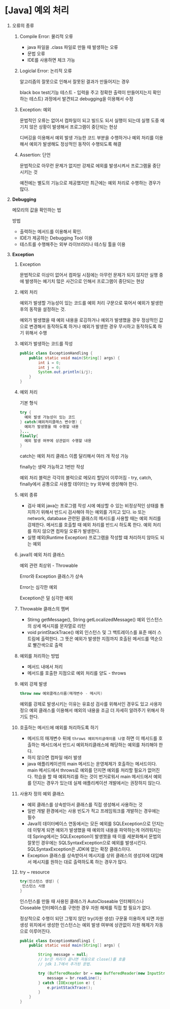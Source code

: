 # [Java] 예외 처리

1. 오류의 종류

   1. Compile Error: 물리적 오류
      - java 파일을 .class 파일로 만들 때 발생하는 오류
      - 문법 오류
      - IDE를 사용하면 체크 가능
   2. Logiclal Error: 논리적 오류

      알고리즘의 잘못으로 인해서 잘못된 결과가 만들어지는 경우

      black box test(기능 테스트 - 입력을 주고 정확한 출력이 만들어지는지 확인하는 테스트) 과정에서 발견되고 debugging을 이용해서 수정

   3. Exception: 예외

      문법적인 오류는 없어서 컴파일이 되고 빌드도 되서 실행이 되는데 실행 도중 예기치 않은 상황이 발생해서 프로그램이 중단되는 현상

      디버깅을 이용해서 예외 발생 가능한 코드 부분을 수행하거나 예외 처리를 이용해서 예외가 발생해도 정상적인 동작이 수행되도록 해결

   4. Assertion: 단언

      문법적으로 아무런 문제가 없지만 강제로 에외를 발생시켜서 프로그램울 중단시키는 것

      예전에는 별도의 기능으로 제공했지만 최근에는 예외 처리로 수행하는 경우가 많다.

2. **Debugging**

   메모리의 값을 확인하는 법

   방법

   - 출력하는 메서드를 이용해서 확인.
   - IDE가 제공하는 Debugging Tool 이용
   - 테스트를 수행해주는 외부 라이브러리나 테스팅 툴을 이용

3. **Exception**

   1. Exception

      문법적으로 이상이 없어서 컴파일 시점에는 아무런 문제가 되지 않지만 실행 중에 발생하는 예기치 많은 사건으로 인해서 프로그램이 중단되는 현상

   2. 예외 처리

      예외가 발생할 가능성이 있는 코드를 예외 처리 구문으로 묶어서 예외가 발생한 후의 동작을 설정하는 것.

      예외가 발생했을 때 예외 내용을 로깅하거나 예외가 발생했을 경우 정상적인 값으로 변경해서 동작하도록 하거나 예외가 발생한 경우 무시하고 동작하도록 하기 위해서 수행

   3. 예외가 발생하는 코드를 작성

      ```java
      public class ExceptionHandling {
          public static void main(String[] args) {
              int i = 0;
              int j = 0;
              System.out.println(i/j);
          }
      }
      ```

   4. 예외 처리

      기본 형식

      ```java
      try {
      	예외 발생 가능성이 있는 코드
      } catch(예외처리클래스 변수명) {
      	예외가 발생했을 때 수행할 내용
      }...
      finally{
      	예외 발생 여부에 상관없이 수행할 내용
      }
      ```

      catch는 예외 처리 클래스 이름 달리해서 여러 개 작성 가능

      finally는 생략 가능하고 1번만 작성

      예외 처리 블럭은 각각의 블럭으로 메모리 할당이 이루어짐 - try, catch, finally에서 공통으로 사용할 데이터는 try 외부에 생성해야 한다.

   5. 예외 종류
      - 검사 예외
        java는 프로그램 작성 시에 예상할 수 있는 비정상적인 상태를 통지하기 위해서 반드시 검사해야 하는 예외를 가지고 있다.
        io 또는 network, database 관련된 클래스의 메서드를 사용할 때는 예외 처리를 강제한다. 메서드를 호출할 때 예외 처리를 반드시 하도록 한다.
        예외 처리를 하지 않으면 컴파일 오류가 발생한다.
      - 실행 예외(Runtime Exception)
        프로그램을 작성할 떄 처리하지 않아도 되는 예외
   6. java의 예외 처리 클래스

      예외 관련 최상위 - Throwable

      Error와 Exception 클래스가 상속

      Error는 심각한 예외

      Exception은 덜 심각한 예외

   7. Throwable 클래스의 멤버
      - Stirng getMessage(), String getLocalizedMessage()
        예외 인스턴스의 상세 메시지를 문자열로 리턴
      - void printStackTrace()
        예외 인스턴스 및 그 백트레이스를 표준 에러 스트림에 출력한다. 그 뜻은 예외가 발생한 지점까지 호출된 메서드를 역순으로 빨간색으로 출력
   8. 예외를 처리하는 방법
      - 메서드 내에서 처리
      - 메서드를 호출한 지점으로 예외 처리를 양도 - throws
   9. 예외 강제 발생

      ```java
      throw new 예외클래스이름(매개변수 - 메시지)
      ```

      예외를 강제로 발생시키는 이유는 유효성 검사를 위해서인 경우도 있고 사용자 정으 예외 클래스를 이용해서 예외의 내용을 조금 더 자세히 알려주기 위해서 하기도 한다.

   10. 호출하는 메서드에 예외를 처리하도록 하기
       - 메서드의 매개변수 뒤에 `throws 예외처리글래이름 나열` 하면 이 메서드를 호출하는 메서드에서 반드시 예외처리클래스에 해당하는 예외를 처리해야 한다.
       - 하지 않으면 컴파일 에러 발생
       - java 애플리케이션의 main 메서드는 운영체제가 호출하는 메서드이다. main 메서드에서 throws로 예외를 던지면 예외를 처리할 필요가 없어진다. 학습을 할 때 예외처리를 하는 것이 번거로워서 main 메서드에서 예외를 던지는 경우가 있는데 실제 애플리케이션 개발에서는 권장하지 않는다.
   11. 사용자 정의 예외 클래스
       - 예외 클래스를 상속받아서 클래스를 직접 생성해서 사용하는 것
       - 일반 개발 환경에서는 사용 빈도가 적고 프레임워크를 개발하는 경우에는 필수
       - Java의 데이터베이스 연동에서는 모든 예외를 SQLException으로 던지는데 이렇게 되면 예외가 발생했을 때 예외의 내용을 파악하는게 어려워지는데 Spring에서는 SQLException이 발생했을 때 이를 세분화해서 문법의 잘못인 경우에는 SQLSyntaxException으로 예외를 발생시킨다. SQLSyntaxException은 JDK에 없는 확장 클래스이다.
       - Exception 클래스를 상속받아서 메시지를 상위 클래스의 생성자에 대입해서 메시지를 원하는 대로 출력하도록 하는 경우가 많다.
   12. try ~ resource

       ```java
       try(인스턴스 생성) {
       	인스턴스 사용
       }
       ```

       인스턴스를 만들 때 사용된 클래스가 AutoCloseable 인터페이스나 Closeable 인터페이스를 구현한 경우 자원 해제를 직접 할 필요가 없다.

       정상적으로 수행이 되던 그렇지 않던 try(자원 생성) 구문울 이용하게 되면 자원 생성 위치에서 생성한 인스턴스는 예외 발생 여부에 상관없이 자원 해제가 자동으로 이루어진다.

       ```java
       public class ExceptionHandling1 {
           public static void main(String[] args) {

               String message = null;
               // br은 처리가 끝나면 자동으로 close()를 호출
               // jdk 1.7에서 추가된 문법.

               try (BufferedReader br = new BufferedReader(new InputStreamReader(System.in));) {
                   message = br.readLine();
               } catch (IOException e) {
                   e.printStackTrace();
               }
           }
       }
       ```
